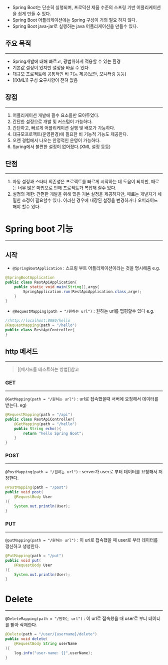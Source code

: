 - Spring Boot는 단순히 실행되며, 프로덕션 제품 수준의 스프링 기반 어플리케이션을 쉽게 만들 수 있다.
- Spring Boot 어플리케이션에는 Spring 구성이 거의 필요 하지 않다.
- Spring Boot java-jar로 실행하는 java 어플리케이션을 만들수 있다.

## 주요 목적
---
- Spring개발에 대해 빠르고, 광범위하게 적용할 수 있는 환경
- 기본값 설정이 있지만 설정을 바꿀 수 있다.
- 대규모 프로젝트에 공통적인 비 기능 제공(보안, 모니터링 등등)
- [[XML]] 구성 요구사항이 전혀 없음

## 장점 
---
1. 어플리케이션 개발에 필수 요소들만 모아두었다.
2. 간단한 설정으로 개발 및 커스텀이 가능하다.
3. 간단하고, 빠르게 어플리케이션 실행 및 배포가 가능하다.
4. 대규모프로젝트(운영환경)에 필요한 비 기능적 기능도 제공한다.
5. 오랜 경험에서 나오는 안정적인 운영이 가능하다.
6. Spring에서 불편한 설정이 없어졌다.(XML 설정 등등)
## 단점
---
1. 자동 설정과 스타터 의존성은 프로젝트를 빠르게 시작하는 데 도움이 되지만, 때로는 너무 많은 마법으로 인해 프로젝트가 복잡해 질수 있다.
2. 설정의 제한: 간편한 개발을 위해 많은 기본 설정을 제공하지만, 때로는 개발자가 세밀한 조정이 필요할수 있다. 이러한 경우에 내장된 설정을 변경하거나 오버라이드 해야 할수 있다.
# Spring boot 기능
---
## 시작
- `@SpringBootApplication` : 스프링 부트 어플리케이션이라는 것을 명시해줌
e.g.
```java
@SpringBootApplication
public class RestApiApplication{
	public static void main(String[],args{
		SpringApplication.run(RestApiApplication.class,arge);
	}
}
```

- `@RequestMapping(path = "/원하는 url")` : 원하는 url를 맵핑할수 있다 
e.g.
```java
//http://localhost:8080/hello 
@RequestMapping(path = "/hello")
public class RestApiController{
}
```
## http 메서드
---
> [[메서드들 테스트하는 방법]]참고
### GET
---
`@GetMapping(path = "/원하는 url")` : url로 접속했을때 서버에 요청해서 데이터를 받는다.
eg)
```java
@RequestMapping(path = "/api")
public class RestApiController{
	@GetMapping(path = "/hello")
	public String echo(){
		return "hello Spring Boot";
	}
}
```
### POST
---
`@PostMapping(path = "/원하는 url")` : server가 user로 부터 데이터를 요청해서 저장한다.
```java
@PostMapping(path = "/post")
public void post(
	@RequestBody User
){
	System.out.println(User);
}
```
### PUT
---
`@putMapping(path = "/원하는 url")` : 이 uri로 접속했을 때 user로 부터 데이터를 갱신하고 생성한다.
```java
@PutMapping(path = "/put")
public void put(
	@RequestBody User
){
	System.out.println(User);
}
```
# Delete
---
`@DeleteMapping(path = "/원하는 url")`  : 이 url로 접속했을 때 user로 부터 데이터를 받아 삭제한다.
```java
@Delete(path = "/user/{username}/delete")
public void delete(
	@RequestBody String userName
){
	log.info("user-name: {}",userName);
}
```
